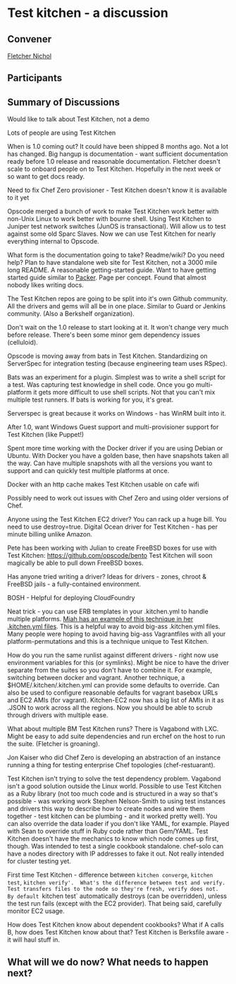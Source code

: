 Test kitchen - a discussion
===========================

## Convener

[Fletcher Nichol](https://twitter.com/fnichol)

## Participants

## Summary of Discussions

Would like to talk about Test Kitchen, not a demo

Lots of people are using Test Kitchen

When is 1.0 coming out?  It could have been shipped 8 months ago.  Not a lot has changed.  Big hangup is documentation - want sufficient documentation ready before 1.0 release and reasonable documentation.  Fletcher doesn't scale to onboard people on to Test Kitchen.  Hopefully in the next week or so want to get docs ready.

Need to fix Chef Zero provisioner - Test Kitchen doesn't know it is available to it yet

Opscode merged a bunch of work to make Test Kitchen work better with non-Unix Linux to work better with bourne shell.  Using Test Kitchen to Juniper test network switches (JunOS is transactional).  Will allow us to test against some old Sparc Slaves.  Now we can use Test Kitchen for nearly everything internal to Opscode.

What form is the documentation going to take?  Readme/wiki?  Do you need help?  Plan to have standalone web site for Test Kitchen, not a 3000 mile long README.  A reasonable getting-started guide.  Want to have getting started guide similar to [Packer](http://www.packer.io/intro).  Page per concept.  Found that almost nobody likes writing docs.

The Test Kitchen repos are going to be split into it's own Github community.  All the drivers and gems will all be in one place.  Similar to Guard or Jenkins community.  (Also a Berkshelf organization).

Don't wait on the 1.0 release to start looking at it.  It won't change very much before release.  There's been some minor gem dependency issues (celluloid).

Opscode is moving away from bats in Test Kitchen.  Standardizing on ServerSpec for integration testing (because engineering team uses RSpec).

Bats was an experiment for a plugin.  Simplest was to write a shell script for a test.  Was capturing test knowledge in shell code.  Once you go multi-platform it gets more difficult to use shell scripts.  Not that you can't mix multiple test runners.  If bats is working for you, it's great.

Serverspec is great because it works on Windows - has WinRM built into it.

After 1.0, want Windows Guest support and multi-provisioner support for Test Kitchen (like Puppet!)

Spent more time working with the Docker driver if you are using Debian or Ubuntu.  With Docker you have a golden base, then have snapshots taken all the way.  Can have multiple snapshots with all the versions you want to support and can quickly test multiple platforms at once.

Docker with an http cache makes Test Kitchen usable on cafe wifi

Possibly need to work out issues with Chef Zero and using older versions of Chef.

Anyone using the Test Kitchen EC2 driver?  You can rack up a huge bill.  You need to use destroy=true.  Digital Ocean driver for Test Kitchen - has per minute billing unlike Amazon.

Pete has been working with Julian to create FreeBSD boxes for use with Test Kitchen: https://github.com/opscode/bento  Test Kitchen will soon magically be able to pull down FreeBSD boxes.

Has anyone tried writing a driver?  Ideas for drivers - zones, chroot & FreeBSD jails - a fully-contained environment.

BOSH - Helpful for deploying CloudFoundry

Neat trick  - you can use ERB templates in your .kitchen.yml to handle multiple platforms.  [Miah has an example of this technique in her .kitchen.yml files](https://github.com/miah/chef-redis/blob/master/.kitchen.yml).  This is a helpful way to avoid big-ass .kitchen.yml files.  Many people were hoping to avoid having big-ass Vagrantfiles with all your platform-permutations and this is a technique unique to Test Kitchen.

How do you run the same runlist against different drivers - right now use environment variables for this (or symlinks).  Might be nice to have the driver separate from the suites so you don't have to combine it.  For example, switching between docker and vagrant.  Another technique, a $HOME/.kitchen/.kitchen.yml can provide some defaults to override.  Can also be used to configure reasonable defaults for vagrant basebox URLs and EC2 AMIs (for vagrant).  Kitchen-EC2 now has a big list of AMIs in it as .JSON to work across all the regions.  Now you should be able to scrub through drivers with multiple ease.

What about multiple BM Test Kitchen runs?  There is Vagabond with LXC.  Might be easy to add suite dependencies and run erchef on the host to run the suite.  (Fletcher is groaning).

Jon Kaiser who did Chef Zero is developing an abstraction of an instance running a thing for testing enterprise Chef topologies (chef-restuarant).

Test Kitchen isn't trying to solve the test dependency problem.  Vagabond isn't a good solution outside the Linux world.  Possible to use Test Kitchen as a Ruby library (not too much code and is structured in a way so that's possible - was working work Stephen Nelson-Smith to using test instances and drivers this way to describe how to create nodes and wire them together - test kitchen can be plumbing - and it worked pretty well).  You can also override the data loader if you don't like YAML, for example.  Played with Sean to override stuff in Ruby code rather than Gem/YAML.  Test Kitchen doesn't have the mechanics to know which node comes up first, though.   Was intended to test a single cookbook standalone.  chef-solo can have a nodes directory with IP addresses to fake it out.  Not really intended for cluster testing yet.

First time Test Kitchen - difference between `kitchen converge`, `kitchen test`, `kitchen verify'.  What's the difference between test and verify.  Test transfers files to the node so they're fresh, verify does not.  By default `kitchen test` automatically destroys (can be overridden), unless the test run fails (except with the EC2 provider).  That being said, carefully monitor EC2 usage.

How does Test Kitchen know about dependent cookbooks?  What if A calls B, how does Test Kitchen know about that?  Test Kitchen is Berksfile aware - it will haul stuff in.

## What will we do now?  What needs to happen next?